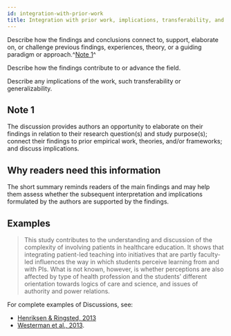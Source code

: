 ```yaml
---
id: integration-with-prior-work
title: Integration with prior work, implications, transferability, and contribution(s) to the field
---
```

Describe how the findings and conclusions connect to, support, elaborate on, or challenge previous findings, experiences, theory, or a guiding paradigm or approach.^[Note 1](.)^

Describe how the findings contribute to or advance the field.

Describe any implications of the work, such transferability or generalizability.
<!-- #ASK transferability vs generalizability? -->

## Note 1

The discussion provides authors an opportunity to elaborate on their findings in relation to their research question(s) and study purpose(s); connect their findings to prior empirical work, theories, and/or frameworks; and discuss implications.

## Why readers need this information

The short summary reminds readers of the main findings and may help them assess whether the subsequent interpretation and implications formulated by the authors are supported by the findings.

## Examples

> This study contributes to the understanding and discussion of the complexity of involving patients in healthcare education. It shows that integrating patient-led teaching into initiatives that are partly faculty-led influences the way in which students perceive learning from and with PIs. What is not known, however, is whether perceptions are also affected by type of health profession and the students’ different orientation towards logics of care and science, and issues of authority and power relations.

For complete examples of Discussions, see:

* [Henriksen & Ringsted, 2013](http://www.ncbi.nlm.nih.gov/pubmed/23591973)
* [Westerman et al., 2013](http://www.ncbi.nlm.nih.gov/pubmed/23488760).
